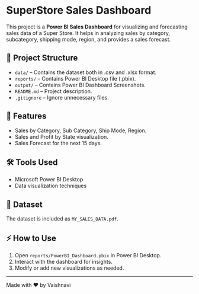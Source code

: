 # SuperStore Sales Dashboard

This project is a **Power BI Sales Dashboard** for visualizing and forecasting sales data of a Super Store. It helps in analyzing sales by category, subcategory, shipping mode, region, and provides a sales forecast.

## 📂 Project Structure

- `data/` – Contains the dataset both in .csv and .xlsx format.
- `reports/` – Contains Power BI Desktop file (.pbix).
- `output/` – Contains Power BI Dashboard Screenshots.
- `README.md` – Project description.
- `.gitignore` – Ignore unnecessary files.

## 🚀 Features

- Sales by Category, Sub Category, Ship Mode, Region.
- Sales and Profit by State visualization.
- Sales Forecast for the next 15 days.

## 🛠️ Tools Used

- Microsoft Power BI Desktop
- Data visualization techniques

## 📄 Dataset

The dataset is included as `MY_SALES_DATA.pdf`.

## ⚡ How to Use

1. Open `reports/PowerBI_Dashboard.pbix` in Power BI Desktop.
2. Interact with the dashboard for insights.
3. Modify or add new visualizations as needed.

---

Made with ❤️ by Vaishnavi
